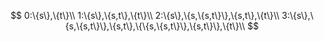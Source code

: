 $$
0:\{s\},\{t\}\\
1:\{s\},\{s,t\},\{t\}\\
2:\{s\},\{s,\{s,t\}\},\{s,t\},\{t\}\\
3:\{s\},\{s,\{s,t\}\},\{s,t\},\{\{s,\{s,t\}\},\{s,t\}\},\{t\}\\ 
$$